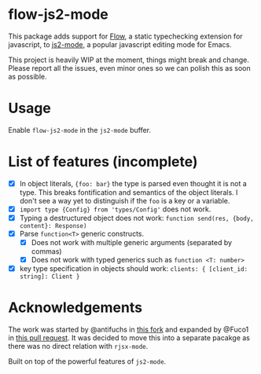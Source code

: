 # flow-js2-mode

This package adds support for [Flow](https://flow.org/), a static typechecking extension for javascript, to [js2-mode](https://github.com/mooz/js2-mode), a popular javascript editing mode for Emacs.

This project is heavily WIP at the moment, things might break and change.  Please report all the issues, even minor ones so we can polish this as soon as possible.

# Usage

Enable `flow-js2-mode` in the `js2-mode` buffer.

# List of features (incomplete)

- [x] In object literals, `{foo: bar}` the type is parsed even thought it is not a type.  This breaks fontification and semantics of the object literals.  I don't see a way yet to distinguish if the `foo` is a key or a variable.
- [x] `import type {Config} from 'types/Config'` does not work.
- [x] Typing a destructured object does not work: `function send(res, {body, content}: Response)`
- [x] Parse `function<T>` generic constructs.
  - [x] Does not work with multiple generic arguments (separated by commas)
  - [x] Does not work with typed generics such as `function <T: number>`
- [x] key type specification in objects should work: `clients: { [client_id: string]: Client }`

# Acknowledgements

The work was started by @antifuchs in [this fork](https://github.com/antifuchs/rjsx-mode) and expanded by @Fuco1 in [this pull request](https://github.com/antifuchs/rjsx-mode/pull/1).  It was decided to move this into a separate pacakge as there was no direct relation with `rjsx-mode`.

Built on top of the powerful features of `js2-mode`.
